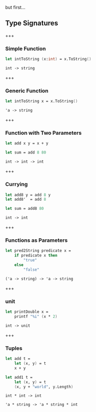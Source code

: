 but first...

## Type Signatures

+++

### Simple Function

```FSharp
let intToString (x:int) = x.ToString()
```

`int -> string`

+++

### Generic Function

```FSharp
let intToString x = x.ToString()
```

`'a -> string`

+++

### Function with Two Parameters

```FSharp
let add x y = x + y

let sum = add 8 80
```

`int -> int -> int`

+++

### Currying

```FSharp
let add8 y = add 8 y
let add8'  = add 8

let sum = add8 80
```

`int -> int`

+++

### Functions as Parameters

```FSharp
let pred2String predicate x =
    if predicate x then
        "true"
    else
        "false"
```

`('a -> string) -> 'a -> string`

+++

### unit

```FSharp
let printDouble x =
    printf "%i" (x * 2)
```

`int -> unit`

+++

### Tuples

```FSharp
let add t =
    let (x, y) = t
    x + y

let add1 t =
    let (x, y) = t
    (x, y + "world", y.Length)
```

`int * int -> int`

`'a * string -> 'a * string * int`